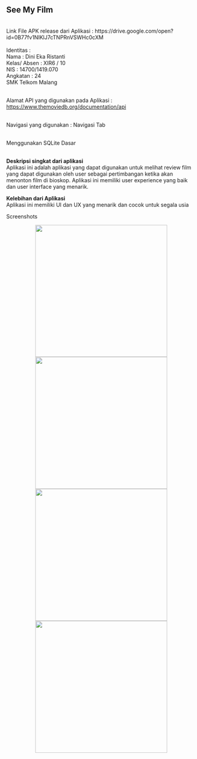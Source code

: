 <h2>See My Film</h2><br>
Link File APK release dari Aplikasi : https://drive.google.com/open?id=0B77fv1NIKlJ7cTNPRnVSWHc0cXM <br><br>
Identitas : <br>
Nama          : Dini Eka Ristanti <br>
Kelas/ Absen  : XIR6 / 10 <br>
NIS           : 14700/1419.070<br>
Angkatan      : 24<br>
SMK Telkom Malang<br> <br>

Alamat API yang digunakan pada Aplikasi : https://www.themoviedb.org/documentation/api <br><br>

Navigasi yang digunakan : Navigasi Tab <br><br>

Menggunakan SQLite Dasar<br><br>

<b>Deskripsi singkat dari aplikasi</b> <br>
Aplikasi ini adalah aplikasi yang dapat digunakan untuk melihat review film yang dapat digunakan oleh user sebagai pertimbangan ketika akan menonton film di bioskop. Aplikasi ini memiliki user experience yang baik dan user interface yang menarik.


<b>Kelebihan dari Aplikasi </b> <br>
Aplikasi ini memiliki UI dan UX yang menarik dan cocok untuk segala usia<br>

Screenshots <br>
<p align="center">
<img src="![screenshot_2017-05-14-23-39-46-02 1](https://cloud.githubusercontent.com/assets/22124865/26035964/655c7912-38ff-11e7-9ae2-572d3bb1fdf9.png)" width="350"/><br>
<img src="![screenshot_2017-05-14-23-40-02-75 1](https://cloud.githubusercontent.com/assets/22124865/26035965/6fa20612-38ff-11e7-8041-e4353f4dd841.png) " width = "350"> <br>
<img src=" ![screenshot_2017-05-14-23-40-11-58 1](https://cloud.githubusercontent.com/assets/22124865/26035967/75300c96-38ff-11e7-83dc-6b07d517aced.png)" width="350"/> <br>
<img src=" ![screenshot_2017-05-14-23-40-46-09 1](https://cloud.githubusercontent.com/assets/22124865/26035970/7e9062b8-38ff-11e7-83e7-bc12d2bdbe87.png)" width="350"/> <br>
</p>


